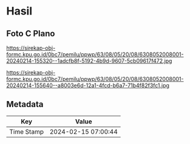 # Hasil

## Foto C Plano

https://sirekap-obj-formc.kpu.go.id/0bc7/pemilu/ppwp/63/08/05/20/08/6308052008001-20240214-155320--1adcfb8f-5192-4b9d-9607-5cb09617f472.jpg

https://sirekap-obj-formc.kpu.go.id/0bc7/pemilu/ppwp/63/08/05/20/08/6308052008001-20240214-155640--a8003e6d-12a1-4fcd-b6a7-71b4f82f3fc1.jpg


## Metadata

| Key        | Value               |
| ---------- | ------------------- |
| Time Stamp | 2024-02-15 07:00:44 |



